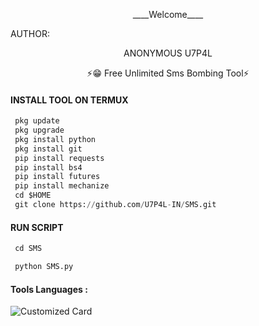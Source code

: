 <p align="center">
____Welcome____


AUTHOR:
<p align="center">
ANONYMOUS U7P4L

</br>
<p align="center">
      ⚡😁 Free Unlimited Sms Bombing Tool⚡

</p>
  
#### INSTALL TOOL ON TERMUX
```python
 pkg update
 pkg upgrade
 pkg install python
 pkg install git
 pip install requests
 pip install bs4
 pip install futures
 pip install mechanize
 cd $HOME 
 git clone https://github.com/U7P4L-IN/SMS.git
```
#### RUN SCRIPT
```python
 cd SMS

 python SMS.py
```


#### Tools Languages :

![Customized Card](https://github-readme-stats.vercel.app/api/pin?username=U7P4L-IN&repo=SMS&title_color=fff&icon_color=f9f9f9&text_color=9f9f9f&bg_color=151515)

